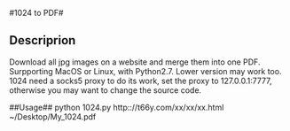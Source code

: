#1024 to PDF#
## Descriprion ##
Download all jpg images on a website and merge them into one PDF.
Surpporting MacOS or Linux, with Python2.7. Lower version may work too.
1024 need a socks5 proxy to do its work, set the proxy to 127.0.0.1:7777, otherwise you may want to change the source code.

##Usage##
python 1024.py http:://t66y.com/xx/xx/xx.html ~/Desktop/My_1024.pdf


